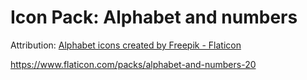 # Icon Pack: Alphabet and numbers

Attribution: [Alphabet icons created by Freepik - Flaticon](https://www.flaticon.com/free-icons/alphabet)

https://www.flaticon.com/packs/alphabet-and-numbers-20
